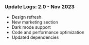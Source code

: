 
### Update Logs: 2.0 - Nov 2023
- Design refresh
- New marketing section
- Dark mode support
- Code and performance optimization
- Updated dependencies
